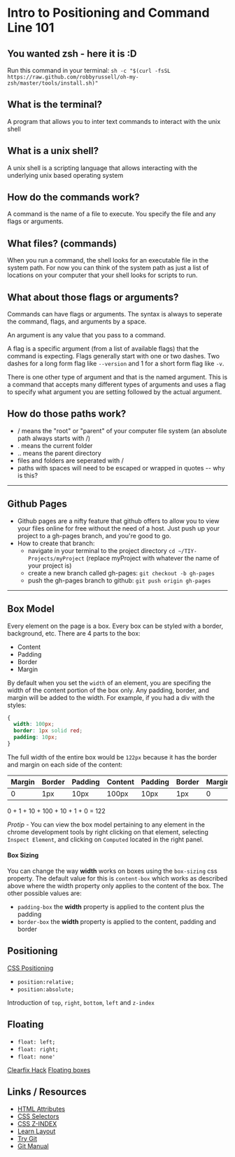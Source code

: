 
# Intro to Positioning and Command Line 101

## You wanted zsh - here it is :D
Run this command in your terminal:
`sh -c "$(curl -fsSL https://raw.github.com/robbyrussell/oh-my-zsh/master/tools/install.sh)"`

## What is the terminal?

A program that allows you to inter text commands to interact with the unix shell

## What is a unix shell?

A unix shell is a scripting language that allows interacting with the underlying unix based operating system

## How do the commands work?

A command is the name of a file to execute. You specify the file and any flags or arguments.


## What files? (commands)

When you run a command, the shell looks for an executable file in the system path. For now you can think of the system path as just a list of locations on your computer that your shell looks for scripts to run.

## What about those flags or arguments?

Commands can have flags or arguments. The syntax is always to seperate the command, flags, and arguments by a space.

An argument is any value that you pass to a command.

A flag is a specific argument (from a list of available flags) that the command is expecting. Flags generally start with one or two dashes. Two dashes for a long form flag like `--version` and 1 for a short form flag like `-v`.

There is one other type of argument and that is the named argument. This is a command that accepts many different types of arguments and uses a flag to specify what argument you are setting followed by the actual argument.

## How do those paths work?

* / means the "root" or "parent" of your computer file system (an absolute path always starts with /)
* . means the current folder
* .. means the parent directory
* files and folders are seperated with /
* paths with spaces will need to be escaped or wrapped in quotes -- why is this?

-----

## Github Pages

* Github pages are a nifty feature that github offers to allow you to view your files online for free without the need of a host. Just push up your project to a gh-pages branch, and you're good to go.
* How to create that branch:
    - navigate in your terminal to the project directory `cd ~/TIY-Projects/myProject` (replace myProject with whatever the name of your project is)
    - create a new branch called gh-pages: `git checkout -b gh-pages`
    - push the gh-pages branch to github: `git push origin gh-pages`

-----

## Box Model

Every element on the page is a box. Every box can be styled with a border, background, etc. There are 4 parts to the box:

* Content
* Padding
* Border
* Margin

By default when you set the `width` of an element, you are specifing the width of the content portion of the box only. Any padding, border, and margin will be added to the width. For example, if you had a div with the styles:

```css
{
  width: 100px;
  border: 1px solid red;
  padding: 10px;
}
```

The full width of the entire box would be `122px` because it has the border and margin on each side of the content:

| Margin | Border | Padding | Content | Padding | Border | Margin |
|--------|--------|---------|---------|---------|--------|--------|
| 0 | 1px | 10px | 100px | 10px | 1px | 0 |

0 + 1 + 10 + 100 + 10 + 1 + 0 = 122

*Protip* - You can view the box model pertaining to any element in the chrome development tools by right clicking on that element, selecting `Inspect Element`, and clicking on `Computed` located in the right panel.


#### Box Sizing

You can change the way __width__ works on boxes using the `box-sizing` css property. The default value for this is `content-box` which works as described above where the width property only applies to the content of the box. The other possible values are:

* `padding-box` the __width__ property is applied to the content plus the padding
* `border-box` the __width__ property is applied to the content, padding and border


## Positioning

[CSS Positioning](https://developer.mozilla.org/en-US/docs/Web/CSS/position)

* `position:relative;`
* `position:absolute;`

Introduction of `top`, `right`, `bottom`, `left` and `z-index`

## Floating

* `float: left;`
* `float: right;`
* `float: none'`

[Clearfix Hack](http://learnlayout.com/clearfix.html)
[Floating boxes](http://s.codepen.io/jisaacks/debug/myOpLJ)


## Links / Resources

* [HTML Attributes](https://developer.mozilla.org/en-US/docs/Web/HTML/Attributes)
* [CSS Selectors](https://developer.mozilla.org/en-US/docs/Web/Guide/CSS/Getting_started/Selectors)
* [CSS Z-INDEX](https://developer.mozilla.org/en-US/docs/Web/Guide/CSS/Understanding_z_index/The_stacking_context)
* [Learn Layout](http://learnlayout.com/)
* [Try Git](https://try.github.io/levels/1/challenges/1)
* [Git Manual](http://git-scm.com/doc)